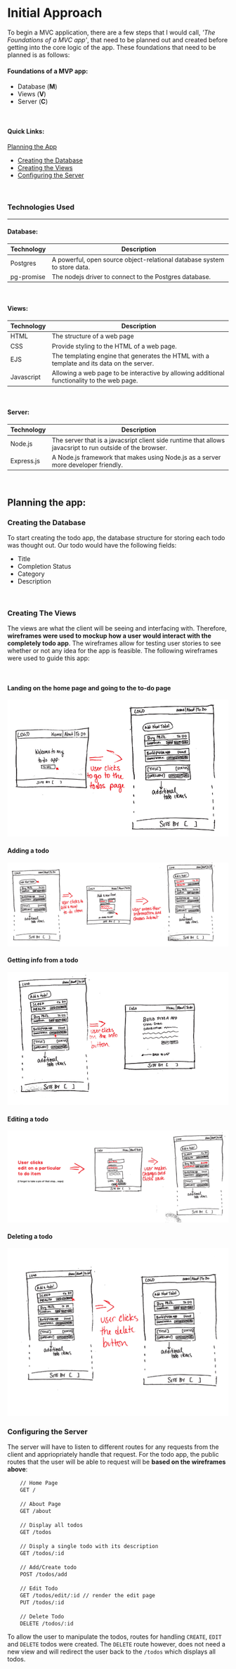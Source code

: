 # Initial Approach

To begin a MVC application, there are a few steps that I would call, *'The Foundations of a MVC app'*, that need to be planned out and created before getting into the core logic of the app. These foundations that need to be planned is as follows: 

#### Foundations of a MVP app:
- Database (**M**)
- Views (**V**)
- Server (**C**)


<br>


#### Quick Links:
[Planning the App](#planning-the-app)
- [Creating the Database](#creating-the-database)
- [Creating the Views](#creating-the-views)
- [Configuring the Server](#configuring-the-server)


<br>


### Technologies Used
---
#### Database:
Technology | Description
--- | ---
Postgres |  A powerful, open source object-relational database system to store data.
pg-promise | The nodejs driver to connect to the Postgres database.


<br>


#### Views:
Technology | Description
--- | ---
HTML | The structure of a web page
CSS | Provide styling to the HTML of a web page.
EJS | The templating engine that generates the HTML with a template and its data on the server.
Javascript | Allowing a web page to be interactive by allowing additional functionality to the web page.


<br>


#### Server:
Technology | Description
--- | ---
Node.js | The server that is a javacsript client side runtime that allows javacsript to run outside of the browser.
Express.js | A Node.js framework that makes using Node.js as a server more developer friendly.


<br>


## Planning the app:

### Creating the Database

To start creating the todo app, the database structure for storing each todo was thought out. Our todo would have the following fields:

- Title
- Completion Status
- Category
- Description


<br>


### Creating The Views

The views are what the client will be seeing and interfacing with. Therefore, **wireframes were used to mockup how a user would interact with the completely todo app**. The wireframes allow for testing user stories to see whether or not any idea for the app is feasible. The following wireframes were used to guide this app:


<br>


#### Landing on the home page and going to the to-do page

![home-todo](./readme-assets/home-todo.jpg)

#### Adding a todo

![add-todo](./readme-assets/add-todo.jpg)

#### Getting info from a todo

![info-todo](./readme-assets/info-todo.jpg)

#### Editing a todo

![todo-edit](./readme-assets/todo-edit.jpg)

#### Deleting a todo

![todo-delte](./readme-assets/todo-delete.jpg)
<br>

### Configuring the Server

The server will have to listen to different routes for any requests from the client and appriopriately handle that request. For the todo app, the public routes that the user will be able to request will be **based on the wireframes above**:

```node
    // Home Page
    GET /
    
    // About Page
    GET /about
    
    // Display all todos
    GET /todos
    
    // Disply a single todo with its description
    GET /todos/:id
    
    // Add/Create todo
    POST /todos/add
    
    // Edit Todo
    GET /todos/edit/:id // render the edit page
    PUT /todos/:id

    // Delete Todo
    DELETE /todos/:id

```
To allow the user to manipulate the todos, routes for handling `CREATE`, `EDIT` and `DELETE` todos were created. The `DELETE` route however, does not need a new view and will redirect the user back to the `/todos` which displays all todos.
